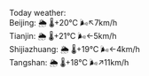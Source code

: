 Today weather:  
Beijing: 🌦   🌡️+20°C 🌬️↖7km/h  
Tianjin: 🌦   🌡️+21°C 🌬️←5km/h  
Shijiazhuang: 🌦   🌡️+19°C 🌬️←4km/h  
Tangshan: 🌦   🌡️+18°C 🌬️↗11km/h  
